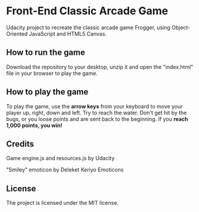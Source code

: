 # Front-End Classic Arcade Game

Udacity project to recreate the classic arcade game Frogger, using Object-Oriented JavaScript and HTML5 Canvas.

## How to run the game

Download the repository to your desktop, unzip it and open the "index.html" file in your browser to play the game. 


## How to play the game


To play the game, use the **arrow keys** from your keyboard to move your player up, right, down and left. Try to reach the water.
Don't get hit by the bugs, or you loose points and are sent back to the beginning. If you **reach 1,000 points, you win!**


## Credits

Game engine.js and resources.js by Udacity

"Smiley" emoticon by Deleket Keriyo Emoticons


## License

The project is licensed under the MIT license.
